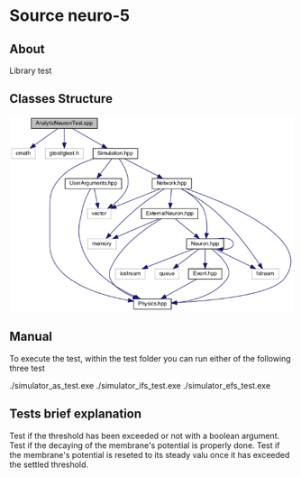 # Source neuro-5

## About 

Library test

## Classes Structure

![alt text](../doc/diagram_test.png "Diagram of tests")

## Manual 

To execute the test, within the test folder you can run either of the 
following three test

./simulator_as_test.exe
./simulator_ifs_test.exe
./simulator_efs_test.exe

## Tests brief explanation

Test if the threshold has been exceeded or not with a boolean 
argument. 
Test if the decaying of the membrane's potential is properly done.
Test if the membrane's potential is reseted to its steady valu once
it has exceeded the settled threshold.


